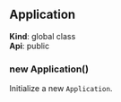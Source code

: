 <a name="Application"></a>

## Application
**Kind**: global class  
**Api**: public  
<a name="new_Application_new"></a>

### new Application()
Initialize a new `Application`.

